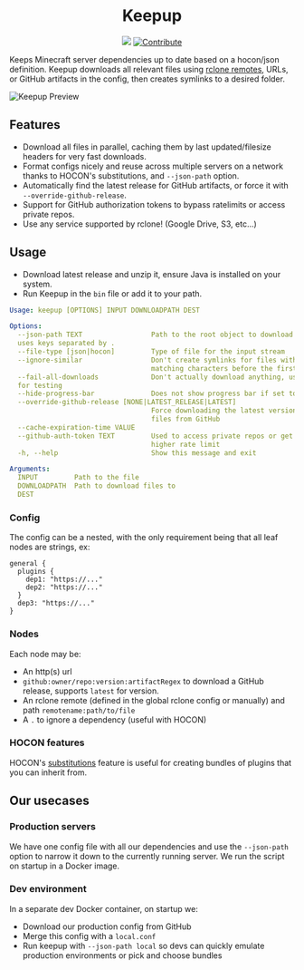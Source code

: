 <div align="center">

# Keepup
[![](https://img.shields.io/github/v/release/MineInAbyss/Keepup)](https://github.com/MineInAbyss/Keepup/releases/)
[![Contribute](https://shields.io/badge/Contribute-e57be5?logo=github%20sponsors&style=flat&logoColor=white)](https://wiki.mineinabyss.com/contributing/)
</div>

Keeps Minecraft server dependencies up to date based on a hocon/json definition.
Keepup downloads all relevant files using [rclone remotes](https://rclone.org/overview/), URLs, or GitHub artifacts in
the config, then creates symlinks to a desired folder.

![Keepup Preview](https://github.com/MineInAbyss/Keepup/assets/16233018/d1513138-b683-4e54-9525-66b6b5ee0efd)

## Features

- Download all files in parallel, caching them by last updated/filesize headers for very fast downloads.
- Format configs nicely and reuse across multiple servers on a network thanks to HOCON's substitutions,
  and `--json-path` option.
- Automatically find the latest release for GitHub artifacts, or force it with `--override-github-release`.
- Support for GitHub authorization tokens to bypass ratelimits or access private repos.
- Use any service supported by rclone! (Google Drive, S3, etc...)

## Usage

- Download latest release and unzip it, ensure Java is installed on your system.
- Run Keepup in the `bin` file or add it to your path.

```yaml
Usage: keepup [OPTIONS] INPUT DOWNLOADPATH DEST

Options:
  --json-path TEXT                 Path to the root object to download from,
  uses keys separated by .
  --file-type [json|hocon]         Type of file for the input stream
  --ignore-similar                 Don't create symlinks for files with
                                   matching characters before the first number
  --fail-all-downloads             Don't actually download anything, useful
  for testing
  --hide-progress-bar              Does not show progress bar if set to true
  --override-github-release [NONE|LATEST_RELEASE|LATEST]
                                   Force downloading the latest version of
                                   files from GitHub
  --cache-expiration-time VALUE
  --github-auth-token TEXT         Used to access private repos or get a
                                   higher rate limit
  -h, --help                       Show this message and exit

Arguments:
  INPUT         Path to the file
  DOWNLOADPATH  Path to download files to
  DEST
```

### Config
The config can be a nested, with the only requirement being that all leaf nodes are strings, ex:
```hocon
general {
  plugins {
    dep1: "https://..."
    dep2: "https://..."
  }
  dep3: "https://..."
}
```

### Nodes
Each node may be:

- An http(s) url
- `github:owner/repo:version:artifactRegex` to download a GitHub release, supports `latest` for version.
- An rclone remote (defined in the global rclone config or manually) and path `remotename:path/to/file`
- A `.` to ignore a dependency (useful with HOCON)

### HOCON features
HOCON's [substitutions](https://github.com/lightbend/config#uses-of-substitutions) feature is useful for creating bundles of plugins that you can inherit from.

## Our usecases

### Production servers

We have one config file with all our dependencies and use the `--json-path` option to narrow it down to the currently running server. We run the script on startup in a Docker image.

### Dev environment

In a separate dev Docker container, on startup we:
- Download our production config from GitHub
- Merge this config with a `local.conf`
- Run keepup with `--json-path local` so devs can quickly emulate production environments or pick and choose bundles
